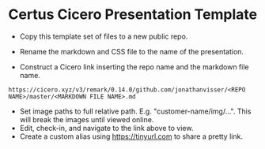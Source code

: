 # Certus Cicero Presentation Template
* Copy this template set of files to a new public repo.

* Rename the markdown and CSS file to the name of the presentation.
* Construct a Cicero link inserting the repo name and the markdown file name.
```
https://cicero.xyz/v3/remark/0.14.0/github.com/jonathanvisser/<REPO NAME>/master/<MARKDOWN FILE NAME>.md
```

* Set image paths to full relative path. E.g. "customer-name/img/...". This will break the images until viewed online.
* Edit, check-in, and navigate to the link above to view. 
* Create a custom alias using https://tinyurl.com to share a pretty link.

